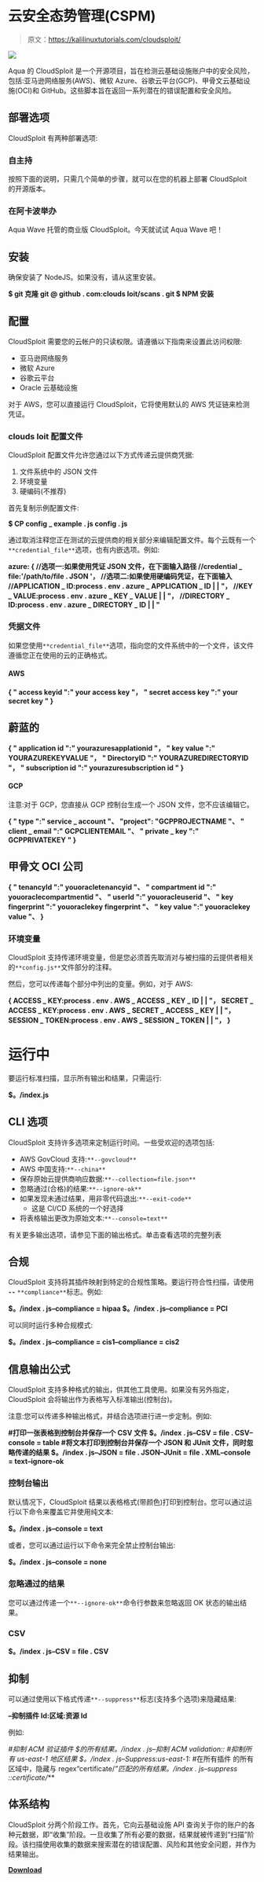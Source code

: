 # 云安全态势管理(CSPM)

> 原文：<https://kalilinuxtutorials.com/cloudsploit/>

[![](img//f70efd44012ce7fe885178a2223058b9.png)](https://blogger.googleusercontent.com/img/a/AVvXsEiVOrx7So8VhwZf68OG0XjsU5OMjAFTePLH9eewCFmrtz2Pazz73NSnUNtaqG88r54R8LpT0ZFizohnJ_OaJ7_76k3-hj1Uh-uxoOvyC1_x_g_4s3afYgChZ9yof3hNKal5yPXvSamBmRA2fqbANjdyxzhB2ZsJigAiOS-f8ULSG0koDVsk65wwOlxi=s728)

Aqua 的 CloudSploit 是一个开源项目，旨在检测云基础设施账户中的安全风险，包括:亚马逊网络服务(AWS)、微软 Azure、谷歌云平台(GCP)、甲骨文云基础设施(OCI)和 GitHub。这些脚本旨在返回一系列潜在的错误配置和安全风险。

## 部署选项

CloudSploit 有两种部署选项:

### 自主持

按照下面的说明，只需几个简单的步骤，就可以在您的机器上部署 CloudSploit 的开源版本。

### 在阿卡波举办

Aqua Wave 托管的商业版 CloudSploit。今天就试试 Aqua Wave 吧！

## 安装

确保安装了 NodeJS。如果没有，请从这里安装。

**$ git 克隆 git @ github . com:clouds loit/scans . git
$ NPM 安装**

## 配置

CloudSploit 需要您的云帐户的只读权限。请遵循以下指南来设置此访问权限:

*   亚马逊网络服务
*   微软 Azure
*   谷歌云平台
*   Oracle 云基础设施

对于 AWS，您可以直接运行 CloudSploit，它将使用默认的 AWS 凭证链来检测凭证。

### clouds loit 配置文件

CloudSploit 配置文件允许您通过以下方式传递云提供商凭据:

1.  文件系统中的 JSON 文件
2.  环境变量
3.  硬编码(不推荐)

首先复制示例配置文件:

**$ CP config _ example . js config . js**

通过取消注释您正在测试的云提供商的相关部分来编辑配置文件。每个云既有一个`**credential_file**`选项，也有内嵌选项。例如:

**azure: {
//选项一:如果使用凭证 JSON 文件，在下面输入路径
//credential _ file:'/path/to/file . JSON '，
//选项二:如果使用硬编码凭证，在下面输入
//APPLICATION _ ID:process . env . azure _ APPLICATION _ ID | | "，
//KEY _ VALUE:process . env . azure _ KEY _ VALUE | | "，
//DIRECTORY _ ID:process . env . azure _ DIRECTORY _ ID | | "**

### 凭据文件

如果您使用`**credential_file**`选项，指向您的文件系统中的一个文件，该文件遵循您正在使用的云的正确格式。

#### AWS

**{
" access keyid ":" your access key "，
" secret access key ":" your secret key "
}**

## 蔚蓝的

**{
" application id ":" yourazuresapplationid "，
" key value ":" YOURAZUREKEYVALUE "，
" DirectoryID ":" YOURAZUREDIRECTORYID "，
" subscription id ":" yourazuresubscription id "
}**

#### GCP

注意:对于 GCP，您直接从 GCP 控制台生成一个 JSON 文件，您不应该编辑它。

**{
" type ":" service _ account "、
"project": "GCPPROJECTNAME "、
" client _ email ":" GCPCLIENTEMAIL "、
" private _ key ":" GCPPRIVATEKEY "
}**

## 甲骨文 OCI 公司

**{
" tenancyId ":" youoracletenancyid "、
" compartment id ":" youoraclecompartmentid "、
" userId ":" youoracleuserid "、
" key fingerprint ":" youoraclekey fingerprint "、
" key value ":" youoraclekey value "、
}**

### 环境变量

CloudSploit 支持传递环境变量，但是您必须首先取消对与被扫描的云提供者相关的`**config.js**`文件部分的注释。

然后，您可以传递每个部分中列出的变量。例如，对于 AWS:

**{
ACCESS _ KEY:process . env . AWS _ ACCESS _ KEY _ ID | | "，
SECRET _ ACCESS _ KEY:process . env . AWS _ SECRET _ ACCESS _ KEY | | "，
SESSION _ TOKEN:process . env . AWS _ SESSION _ TOKEN | | "，
}**

# **运行中**

要运行标准扫描，显示所有输出和结果，只需运行:

**$。/index.js**

## CLI 选项

CloudSploit 支持许多选项来定制运行时间。一些受欢迎的选项包括:

*   AWS GovCloud 支持:`**--govcloud**`
*   AWS 中国支持:`**--china**`
*   保存原始云提供商响应数据:`**--collection=file.json**`
*   忽略通过(合格)的结果:`**--ignore-ok**`
*   如果发现未通过结果，用非零代码退出:`**--exit-code**`
    *   这是 CI/CD 系统的一个好选择
*   将表格输出更改为原始文本:`**--console=text**`

有关更多输出选项，请参见下面的输出格式。单击查看选项的完整列表

## 合规

CloudSploit 支持将其插件映射到特定的合规性策略。要运行符合性扫描，请使用 **`--`** `**compliance**`标志。例如:

**$。/index . js–compliance = hipaa
$。/index . js–compliance = PCI**

可以同时运行多种合规模式:

**$。/index . js–compliance = cis1–compliance = cis2**

## 信息输出公式

CloudSploit 支持多种格式的输出，供其他工具使用。如果没有另外指定，CloudSploit 会将输出作为表格写入标准输出(控制台)。

注意:您可以传递多种输出格式，并结合选项进行进一步定制。例如:

**#打印一张表格到控制台并保存一个 CSV 文件
$。/index . js–CSV = file . CSV–console = table
#将文本打印到控制台并保存一个 JSON 和 JUnit 文件，同时忽略传递的结果
$。/index . js–JSON = file . JSON–JUnit = file . XML–console = text–ignore-ok**

### 控制台输出

默认情况下，CloudSploit 结果以表格格式(带颜色)打印到控制台。您可以通过运行以下命令来覆盖它并使用纯文本:

**$。/index . js–console = text**

或者，您可以通过运行以下命令来完全禁止控制台输出:

**$。/index . js–console = none**

### 忽略通过的结果

您可以通过传递一个`**--ignore-ok**`命令行参数来忽略返回 OK 状态的输出结果。

### CSV

**$。/index . js–CSV = file . CSV**

## 抑制

可以通过使用以下格式传递`**--suppress**`标志(支持多个选项)来隐藏结果:

**–抑制插件 Id:区域:资源 Id**

例如:

**#抑制 ACM 验证插件
$的所有结果。/index . js–抑制 ACM validation:*:*
#抑制所有 us-east-1 地区结果
$。/index . js–Suppress*:us-east-1:*
#在所有插件
的所有区域中，隐藏与 regex“certificate/*”匹配的所有结果。/index . js–suppress *:*:certificate/***

## 体系结构

CloudSploit 分两个阶段工作。首先，它向云基础设施 API 查询关于你的账户的各种元数据，即“收集”阶段。一旦收集了所有必要的数据，结果就被传递到“扫描”阶段。该扫描使用收集的数据来搜索潜在的错误配置、风险和其他安全问题，并作为结果输出。

[**Download**](https://github.com/aquasecurity/cloudsploit)